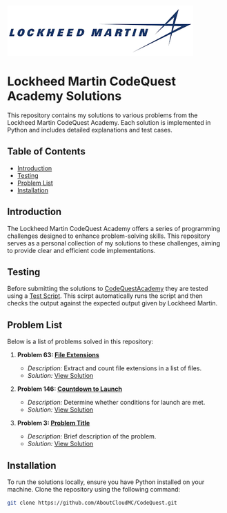 ![Lockheed Martin Logo](assets/lmlogo.png)
# Lockheed Martin CodeQuest Academy Solutions

This repository contains my solutions to various problems from the Lockheed Martin CodeQuest Academy. Each solution is implemented in Python and includes detailed explanations and test cases.

## Table of Contents
- [Introduction](#introduction)
- [Testing](#testing)
- [Problem List](#problem-list)
- [Installation](#installation)

## Introduction

The Lockheed Martin CodeQuest Academy offers a series of programming challenges designed to enhance problem-solving skills. This repository serves as a personal collection of my solutions to these challenges, aiming to provide clear and efficient code implementations.

## Testing

Before submitting the solutions to [CodeQuestAcademy](https://lmcodequestacademy.com) they are tested using a [Test Script](test.py). This scirpt automatically runs the script and then checks the output against the expected output given by Lockheed Martin.

## Problem List

Below is a list of problems solved in this repository:

1. **Problem 63: [File Extensions](https://lmcodequestacademy.com/problem/file-extensions)**
   - *Description:* Extract and count file extensions in a list of files.
   - *Solution:* [View Solution](./Problem63-FileExtensions/app.py)

2. **Problem 146: [Countdown to Launch](https://lmcodequestacademy.com/problem/countdown-to-launch)**
   - *Description:* Determine whether conditions for launch are met.
   - *Solution:* [View Solution](./Problem146/app.py)

3. **Problem 3: [Problem Title](link-to-problem-description)**
   - *Description:* Brief description of the problem.
   - *Solution:* [View Solution](link-to-solution-file)


## Installation

To run the solutions locally, ensure you have Python installed on your machine. Clone the repository using the following command:

```bash
git clone https://github.com/AboutCloudMC/CodeQuest.git
